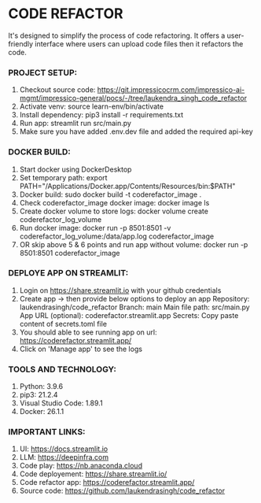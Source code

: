 # CODE REFACTOR
It's designed to simplify the process of code refactoring. 
It offers a user-friendly interface where users can upload code files then it refactors the code.

### PROJECT SETUP:
1. Checkout source code: https://git.impressicocrm.com/impressico-ai-mgmt/impressico-general/pocs/-/tree/laukendra_singh_code_refactor
2. Activate venv: source learn-env/bin/activate
3. Install dependency: pip3 install -r requirements.txt
4. Run app: streamlit run src/main.py
5. Make sure you have added .env.dev file and added the required api-key

### DOCKER BUILD:
1. Start docker using DockerDesktop
2. Set temporary path: export PATH="/Applications/Docker.app/Contents/Resources/bin:$PATH"
3. Docker build: sudo docker build -t coderefactor_image .
4. Check coderefactor_image docker image: docker image ls 
5. Create docker volume to store logs: docker volume create coderefactor_log_volume
6. Run docker image: docker run -p 8501:8501 -v coderefactor_log_volume:/data/app.log coderefactor_image
7. OR skip above 5 & 6 points and run app without volume:  docker run -p 8501:8501 coderefactor_image

### DEPLOYE APP ON STREAMLIT:
1. Login on https://share.streamlit.io with your github credentials
2. Create app -> then provide below options to deploy an app
    Repository: laukendrasingh/code_refactor
    Branch: main
    Main file path: src/main.py
    App URL (optional): coderefactor.streamlit.app
    Secrets: Copy paste content of secrets.toml file
3. You should able to see running app on url: https://coderefactor.streamlit.app/
4. Click on 'Manage app' to see the logs

### TOOLS AND TECHNOLOGY:
1. Python: 3.9.6
2. pip3: 21.2.4
3. Visual Studio Code: 1.89.1
4. Docker: 26.1.1

### IMPORTANT LINKS:
1. UI: https://docs.streamlit.io
2. LLM: https://deepinfra.com
4. Code play: https://nb.anaconda.cloud
5. Code deployement: https://share.streamlit.io/
6. Code refactor app: https://coderefactor.streamlit.app/
7. Source code: https://github.com/laukendrasingh/code_refactor

